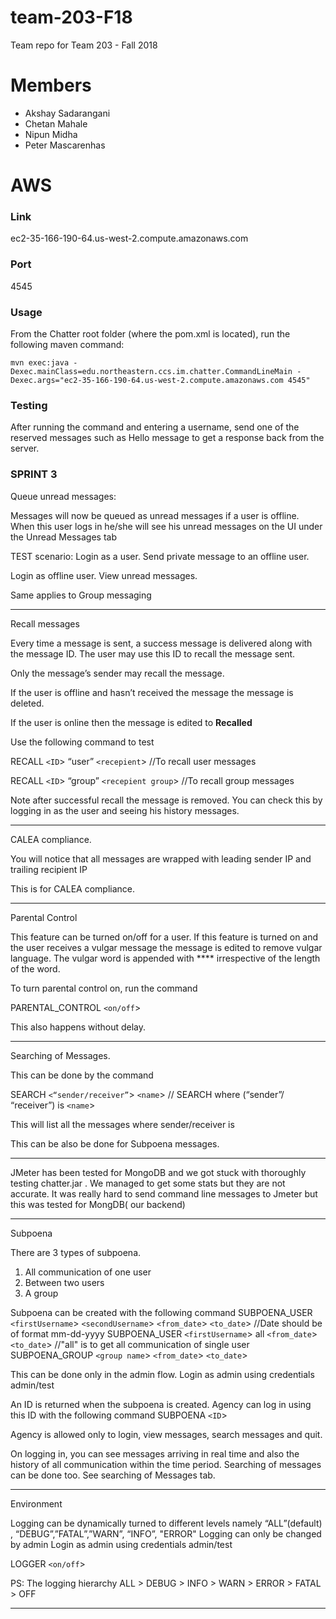 # team-203-F18
Team repo for Team 203 - Fall 2018

# Members

* Akshay Sadarangani
* Chetan Mahale
* Nipun Midha
* Peter Mascarenhas 

# AWS
### Link
ec2-35-166-190-64.us-west-2.compute.amazonaws.com

### Port

4545
### Usage
From the Chatter root folder (where the pom.xml is located), run the following maven command:

`mvn exec:java -Dexec.mainClass=edu.northeastern.ccs.im.chatter.CommandLineMain -Dexec.args="ec2-35-166-190-64.us-west-2.compute.amazonaws.com 4545"`

### Testing
After running the command and entering a username, send one of the reserved messages such as Hello message to get a response back from the server.

### SPRINT 3

Queue unread messages:

Messages will now be queued as unread messages if a user is offline.  When this user logs in he/she will see his unread messages on the UI under the Unread Messages tab

TEST scenario:
Login as a user. Send private message to an offline user. 

Login as offline user. 
View unread messages.

Same applies to Group messaging

***********************************************************

Recall messages


Every time a message is sent, a success message is delivered along with the message ID. The user may use this ID to recall the message sent. 

Only the message’s sender may recall the message.
 
If the user is offline and hasn’t received the message the message is deleted. 

If the user is online then the message is edited to **Recalled**


Use the following command to test


RECALL `<ID`> “user” `<recepient`> //To recall user messages

RECALL `<ID`> “group” `<recepient group`> //To recall group messages


Note after successful recall the message is removed. You can check this by logging in as the user and seeing his history messages.


***********************************************************


CALEA compliance.


You will notice that all messages are wrapped with leading sender IP and trailing recipient IP

This is for CALEA compliance.


***********************************************************

Parental Control


This feature can be turned on/off for a user. 
If this feature is turned on and the user receives a vulgar message the message is edited to remove vulgar language. 
The vulgar word is appended with **** irrespective of the length of the word.


To turn parental control on, run the command

PARENTAL_CONTROL `<on/off`>


This also happens without delay. 


***********************************************************

Searching of Messages.


This can be done by the command 

SEARCH `<“sender/receiver”`> `<name`> // SEARCH where (“sender”/ “receiver”) is `<name`>


This will list all the messages where sender/receiver is <name>

This can be also be done for Subpoena messages.

***********************************************************

JMeter has been tested for MongoDB and we got stuck with thoroughly testing chatter.jar
. 
We managed to get some stats but they are not accurate. 
It was really hard to send command line messages to Jmeter but this was tested for MongDB( our backend)

***********************************************************

Subpoena

There are 3 types of subpoena.
1. All communication of one user
2. Between two users
3. A group

Subpoena can be created with the following command
SUBPOENA_USER `<firstUsername`> `<secondUsername`> `<from_date`> `<to_date`> //Date should be of format mm-dd-yyyy
SUBPOENA_USER `<firstUsername`> all `<from_date`> `<to_date`> //"all" is to get all communication of single user
SUBPOENA_GROUP `<group name`> `<from_date`> `<to_date`>

This can be done only in the admin flow.
Login as admin using credentials admin/test

An ID is returned when the subpoena is created. Agency can log in using this ID with the following command
SUBPOENA `<ID`>

Agency is allowed only to login, view messages, search messages and quit.

On logging in, you can see messages arriving in real time and also the history of all communication within the time period.
Searching of messages can be done too. See searching of Messages tab.


***********************************************************

Environment

Logging can be dynamically turned to different levels namely “ALL”(default) , “DEBUG”,”FATAL”,”WARN”, “INFO”, "ERROR"
Logging can only be changed by admin
Login as admin using credentials admin/test

LOGGER `<on/off`>

PS: The logging hierarchy
ALL > DEBUG > INFO > WARN > ERROR > FATAL > OFF

***********************************************************
